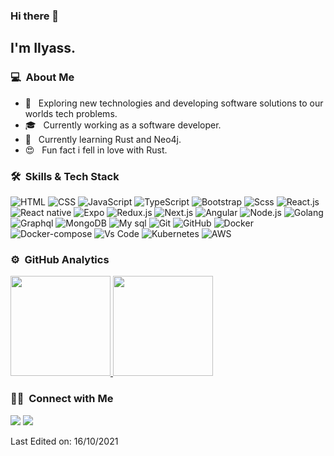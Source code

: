 ### Hi there 👋

<h2>I'm Ilyass.</h2>

<h3> 💻 &nbsp;About Me </h3>

- 🤔 &nbsp; Exploring new technologies and developing software solutions to our worlds tech problems.
- 🎓 &nbsp; Currently working as a software developer.
- 🌱 &nbsp; Currently learning  Rust and Neo4j.
- 😍 &nbsp; Fun fact i fell in love with Rust.

<h3> 🛠 &nbsp;Skills & Tech Stack</h3>

  ![HTML](https://img.shields.io/badge/-HTML5-E34F26?style=flat-square&logo=HTML5&logoColor=fff)
  ![CSS](https://img.shields.io/badge/-CSS-1572B6?style=flat-square&logo=CSS3&logoColor=fff)
  ![JavaScript](https://img.shields.io/badge/-JavaScript-F7DF1E?style=flat-square&logo=javascript&logoColor=fff)
  ![TypeScript](https://img.shields.io/badge/-TypeScript-3178C6?style=flat-square&logo=typescript&logoColor=fff)
  ![Bootstrap](https://img.shields.io/badge/-Bootstrap-7911EE?style=flat-square&logo=bootstrap&logoColor=fff)
  ![Scss](https://img.shields.io/badge/-Sass-CC6699?style=flat-square&logo=sass&logoColor=fff)
  ![React.js](https://img.shields.io/badge/-React.js-17B2E2?style=flat-square&logo=react&logoColor=fff)
  ![React native](https://img.shields.io/badge/-React%20native-17B2E2?style=flat-square&logo=react&logoColor=fff)
  ![Expo](https://img.shields.io/badge/-Expo-333333?style=flat-square&logo=expo)
  ![Redux.js](https://img.shields.io/badge/-Redux-6531AD?style=flat-square&logo=redux&logoColor=fff)
  ![Next.js](https://img.shields.io/badge/-Next.js-333333?style=flat-square&logo=next.js)
  ![Angular](https://img.shields.io/badge/-Angular-D2002E?style=flat-square&logo=angular&logoColor=fff)
  ![Node.js](https://img.shields.io/badge/-Node.js-47A248?style=flat-square&logo=node.js&logoColor=fff)
  ![Golang](https://img.shields.io/badge/-Golang-069EC3?style=flat-square&logo=go&logoColor=fff)
  ![Graphql](https://img.shields.io/badge/-Graphql-D932A2?style=flat-square&logo=graphql)
  ![MongoDB](https://img.shields.io/badge/-MongoDB-47A248?style=flat-square&logo=mongodb&logoColor=fff)
  ![My sql](https://img.shields.io/badge/-My%20sql-blue?style=flat-square&logo=mysql&logoColor=fff)
  ![Git](https://img.shields.io/badge/-Git-F05032?style=flat-square&logo=git&logoColor=fff)
  ![GitHub](https://img.shields.io/badge/-GitHub-333333?style=flat-square&logo=github)
  ![Docker](https://img.shields.io/badge/-Docker-007ACC?style=flat-square&logo=docker&logoColor=fff)
  ![Docker-compose](https://img.shields.io/badge/-Docker%20compose-007ACC?style=flat-square&logo=docker&logoColor=fff)
  ![Vs Code](https://img.shields.io/badge/-Visual%20Studio%20Code-007ACC?style=flat-square&logo=visual-studio-code&logoColor=fff)
  ![Kubernetes](https://img.shields.io/badge/-kubernetes-007ACC?style=flat-square&logo=kubernetes&logoColor=fff)
  ![AWS](https://img.shields.io/badge/-AWS-E68E00?style=flat-square&logo=amazon&logoColor=fff)

### ⚙️ &nbsp;GitHub Analytics

<p>
<a href="https://github.com/ilyasssan2">
  <img height="160em" src="https://github-readme-stats-eight-theta.vercel.app/api?username=ilyasssan2&show_icons=true&theme=algolia&include_all_commits=true&count_private=true"/>
  <img height="160em" src="https://github-readme-stats-eight-theta.vercel.app/api/top-langs/?username=ilyasssan2&layout=compact&langs_count=8&theme=algolia&count_private=true"/>
</a>
</p>


<h3> 🤝🏻 &nbsp;Connect with Me </h3>

<p >
<a href="https://www.linkedin.com/in/ilias-boudeka-526106193/"><img src="https://img.shields.io/badge/-Ilias%20Boudeka-0077B5?style=flat-square&logo=Linkedin&logoColor=white"/></a>
<a href="mailto:boudeka.ilias@gmail.com"><img src="https://img.shields.io/badge/-boudeka.ilias@gmail.com-D14836?style=flat-square&logo=Gmail&logoColor=white"/></a>

  
Last Edited on: 16/10/2021
